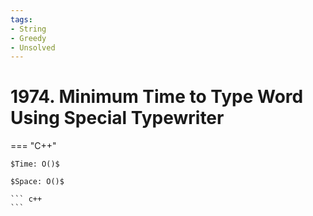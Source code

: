 ```yaml
---
tags:
- String
- Greedy
- Unsolved
---
```



# 1974. Minimum Time to Type Word Using Special Typewriter

=== "C++"

    $Time: O()$

    $Space: O()$

    ``` c++
    ```